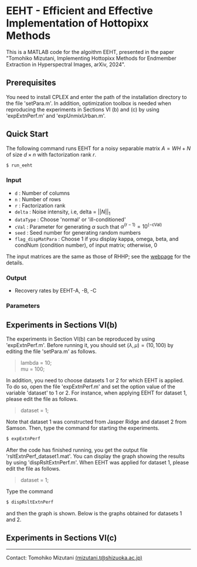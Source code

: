 # EEHT - Efficient and Effective Implementation of Hottopixx Methods
This is a MATLAB code for the algoithm EEHT, presented in the paper "Tomohiko Mizutani, Implementing Hottopixx Methods for Endmember Extraction in Hyperspectral Images, arXiv, 2024".

## Prerequisites
You need to install CPLEX and enter the path of the installation directory to the file 'setPara.m'.
In addition, optimization toolbox is needed when reproducing the experiments in Sections VI (b) and (c) by using 'expExtnPerf.m' and 'expUnmixUrban.m'.

## Quick Start
The following command runs EEHT for a noisy separable matrix  $A = W H + N$ of size $d \times n$ with factorization rank $r$.

```bash
$ run_eeht
```

### Input 
- ``d`` : Number of columns  
- ``n`` : Number of rows
- ``r`` : Factorization rank
- ``delta`` : Noise intensity, i.e, delta = $||N||_1$
- ``dataType`` : Choose 'normal' or 'ill-conditioned'
- ``cVal`` : Parameter for generating $\alpha$ such that 
                     $\alpha^{(\text{r}-1)} = 10^{(-\text{cVal})}$
- ``seed`` : Seed number for generating random numbers
- ``flag_dispMatPara`` : Choose 1 if you display kappa, omega, beta, and condNum (condition number), of input matrix; otherwise, 0

The input matrices are the same as those of RHHP; see the [webpage](https://github.com/tomohiko-mizutani/RHHP) for the details.


### Output
- Recovery rates by EEHT-A, -B, -C

### Parameters

## Experiments in Sections VI(b)
The experiments in Section VI(b) can be reproduced by using 'expExtnPerf.m'. Before running it,
you should set $(\lambda, \mu) = (10,100)$ by editing the file 'setPara.m' as follows.

> lambda = 10;  
> mu = 100;

In addition, you need to choose datasets 1 or 2 for which EEHT is applied. 
To do so, open the file 'expExtnPerf.m' and set the option value of the variable 'dataset' to 1 or 2. 
For instance, when applying EEHT for dataset 1, please edit the file as follows.

> dataset = 1;

Note that dataset 1 was constructed from Jasper Ridge and dataset 2 from Samson.
Then, type the command for starting the experiments.
```bash
$ expExtnPerf
```
After the code has finished running, you get the output file 'rsltExtnPerf_dataset1.mat'.
You can display the graph showing the results by using 'dispRsltExtnPerf.m'.
When EEHT was applied for dataset 1, please edit the file as follows.

> dataset = 1;

Type the command
```bash
$ dispRsltExtnPerf
```
and then the graph is shown.
Below is the graphs obtained for datasets 1 and 2.

## Experiments in Sections VI(c)

---
Contact: Tomohiko Mizutani [(mizutani.t@shizuoka.ac.jp)](mailto:mizutani.t@shizuoka.ac.jp)



[def]: Rslt/rsltExtnPerf_dataset1.eps
